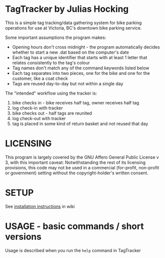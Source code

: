 # TagTracker by Julias Hocking

This is a simple tag tracking/data gathering system for bike parking operations for use at Victoria, BC's downtown bike parking service.

Some important assumptions the program makes:
* Opening hours don't cross midnight - the program automatically decides whether to start a new .dat based on the computer's date
* Each tag has a unique identifier that starts with at least 1 letter that relates consistently to the tag's colour
* Tag names don't match any of the command keywords listed below
* Each tag separates into two pieces, one for the bike and one for the customer, like a coat check
* Tags are reused day-to-day but not within a single day

The "intended" workflow using the tracker is:
1. bike checks in - bike receives half tag, owner receives half tag
2. log check-in with tracker
3. bike checks out - half tags are reunited
4. log check-out with tracker
5. tag is placed in some kind of return basket and not reused that day

# LICENSING

This program is largely covered by the GNU Affero General Public License v 3,
with this important caveat:
    Notwithstanding the rest of its licensing provisions, this code may not
    be used in a commercial (for-profit, non-profit or government) setting
    without the copyright-holder's written consent.

# SETUP
See [installation instructions](https://github.com/ironwoodcall/TagTracker/wiki/TagTracker-installation) in wiki

# USAGE - basic commands / short versions
Usage is described when you run the `help` command in TagTracker
